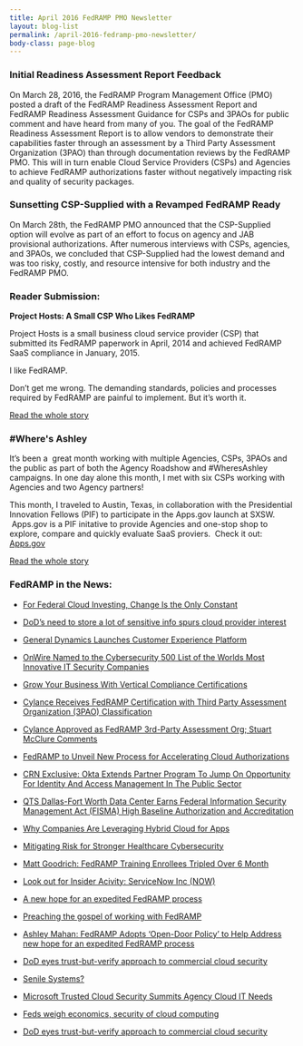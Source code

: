 ```yaml
---
title: April 2016 FedRAMP PMO Newsletter
layout: blog-list
permalink: /april-2016-fedramp-pmo-newsletter/
body-class: page-blog
---
```

### Initial Readiness Assessment Report Feedback

On March 28, 2016, the FedRAMP Program Management Office (PMO) posted a draft of the FedRAMP Readiness Assessment Report and FedRAMP Readiness Assessment Guidance for CSPs and 3PAOs for public comment and have heard from many of you. The goal of the FedRAMP Readiness Assessment Report is to allow vendors to demonstrate their capabilities faster through an assessment by a Third Party Assessment Organization (3PAO) than through documentation reviews by the FedRAMP PMO. This will in turn enable Cloud Service Providers (CSPs) and Agencies to achieve FedRAMP authorizations faster without negatively impacting risk and quality of security packages.

### Sunsetting CSP-Supplied with a Revamped FedRAMP Ready

On March 28th, the FedRAMP PMO announced that the CSP-Supplied option will evolve as part of an effort to focus on agency and JAB provisional authorizations. After numerous interviews with CSPs, agencies, and 3PAOs, we concluded that CSP-Supplied had the lowest demand and was too risky, costly, and resource intensive for both industry and the FedRAMP PMO.

### Reader Submission: 

**Project Hosts: A Small CSP Who Likes FedRAMP**

Project Hosts is a small business cloud service provider (CSP) that submitted its FedRAMP paperwork in April, 2014 and achieved FedRAMP SaaS compliance in January, 2015.

I like FedRAMP.

Don’t get me wrong. The demanding standards, policies and processes required by FedRAMP are painful to implement. But it’s worth it.

[Read the whole story](https://www.fedramp.gov/project-hosts-a-small-csp-who-likes-fedramp/)

### #Where's Ashley

It’s been a  great month working with multiple Agencies, CSPs, 3PAOs and the public as part of both the Agency Roadshow and #WheresAshley campaigns. In one day alone this month, I met with six CSPs working with Agencies and two Agency partners!

This month, I traveled to Austin, Texas, in collaboration with the Presidential Innovation Fellows (PIF) to participate in the Apps.gov launch at SXSW.  Apps.gov is a PIF initative to provide Agencies and one-stop shop to explore, compare and quickly evaluate SaaS proviers.  Check it out: [Apps.gov](https://apps.gov)

[Read the whole story](https://www.fedramp.gov/wheres-ashley/)

### FedRAMP in the News:

* [For Federal Cloud Investing, Change Is the Only Constant](http://www.ecommercetimes.com/story/83191.html)

* [DoD’s need to store a lot of sensitive info spurs cloud provider interest](http://federalnewsradio.com/defense/2016/03/dods-need-store-lot-sensitive-info-spurs-cloud-provider-interest/)

* [General Dynamics Launches Customer Experience Platform](http://www.destinationcrm.com/Articles/CRM-News/CRM-Across-the-Wire/General-Dynamics-Launches-Customer-Experience-Platform-109604.aspx)

* [OnWire Named to the Cybersecurity 500 List of the Worlds Most Innovative IT Security Companies](http://www.consumerelectronicsnet.com/article/OnWire-Named-to-the-Cybersecurity-500-List-of-the-Worlds-Most-Innovative-IT-Security-Companies-4325960)

* [Grow Your Business With Vertical Compliance Certifications](http://talkincloud.com/blog/grow-your-business-vertical-compliance-certifications)

* [Cylance Receives FedRAMP Certification with Third Party Assessment Organization (3PAO) Classification](http://www.prnewswire.com/news-releases/cylance-receives-fedramp-certification-with-third-party-assessment-organization-3pao-classification-300232335.html)

* [Cylance Approved as FedRAMP 3rd-Party Assessment Org; Stuart McClure Comments](http://blog.executivebiz.com/2016/03/cylance-approved-as-fedramp-3rd-party-assessment-org-stuart-mcclure-comments/)

* [FedRAMP to Unveil New Process for Accelerating Cloud Authorizations](http://www.fedtechmagazine.com/article/2016/03/fedramp-unveil-new-process-accelerating-cloud-authorizations)

* [CRN Exclusive: Okta Extends Partner Program To Jump On Opportunity For Identity And Access Management In The Public Sector](http://www.crn.com/news/security/300079973/crn-exclusive-okta-extends-partner-program-to-jump-on-opportunity-for-identity-and-access-management-in-the-public-sector.htm)

* [QTS Dallas-Fort Worth Data Center Earns Federal Information Security Management Act (FISMA) High Baseline Authorization and Accreditation](http://www.prnewswire.com/news-releases/qts-dallas-fort-worth-data-center-earns-federal-information-security-management-act-fisma-high-baseline-authorization-and-accreditation-300233014.html)

* [Why Companies Are Leveraging Hybrid Cloud for Apps](https://appdevelopermagazine.com/3718/2016/3/9/Why-Companies-Are-Leveraging-Hybrid-Cloud-for-Apps/)

* [Mitigating Risk for Stronger Healthcare Cybersecurity](http://healthitsecurity.com/news/mitigating-risk-for-stronger-healthcare-cybersecurity)

* [Matt Goodrich: FedRAMP Training Enrollees Tripled Over 6 Month](http://www.executivegov.com/2016/03/matt-goodrich-fedramp-training-enrollees-tripled-over-6-months/)

* [Look out for Insider Acivity: ServiceNow Inc (NOW)](http://cwruobserver.com/2016/03/11/look-out-for-insider-acivity-servicenow-inc-now/)

* [A new hope for an expedited FedRAMP process](http://govcon.mofo.com/schedule-contracting/new-hope-for-expedited-fedramp-process/)

* [Preaching the gospel of working with FedRAMP](http://www.federaltimes.com/story/government/interview/one-one/2016/04/13/mahan-program-view/82353336/)

* [Ashley Mahan: FedRAMP Adopts ‘Open-Door Policy’ to Help Address new hope for an expedited FedRAMP process](http://www.executivegov.com/2016/04/ashley-mahan-fedramp-adopts-open-door-policy-to-help-address-agency-cloud-it-needs/)

* [DoD eyes trust-but-verify approach to commercial cloud security](http://www.executivegov.com/2016/04/ashley-mahan-fedramp-adopts-open-door-policy-to-help-address-agency-cloud-it-needs/)

* [Senile Systems?](http://www.executivegov.com/2016/04/ashley-mahan-fedramp-adopts-open-door-policy-to-help-address-agency-cloud-it-needs/)

* [Microsoft Trusted Cloud Security Summits Agency Cloud IT Needs](http://www.executivegov.com/2016/04/ashley-mahan-fedramp-adopts-open-door-policy-to-help-address-agency-cloud-it-needs/)

* [Feds weigh economics, security of cloud computing](http://fedscoop.com/economics-of-private-clouds-dont-add-up-say-feds)

* [DoD eyes trust-but-verify approach to commercial cloud security](http://federalnewsradio.com/dod-reporters-notebook-jared-serbu/2016/04/dod-eyes-trust-verify-approach-commercial-cloud-security/)
